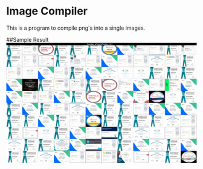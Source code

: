 # Image Compiler
This is a program to compile png's into a single images.

##Sample Result
![](result.JPG)